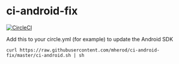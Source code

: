 # ci-android-fix

[![CircleCI](https://circleci.com/gh/mherod/ci-android-fix.svg?style=svg)](https://circleci.com/gh/mherod/ci-android-fix)

Add this to your circle.yml (for example) to update the Android SDK

```
curl https://raw.githubusercontent.com/mherod/ci-android-fix/master/ci-android.sh | sh
```
